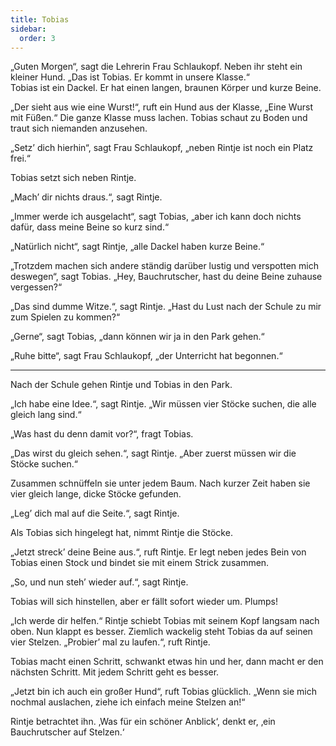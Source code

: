 ```yaml
---
title: Tobias
sidebar:
  order: 3
---
```


„Guten Morgen“, sagt die Lehrerin Frau Schlaukopf. Neben ihr steht ein kleiner Hund. „Das ist Tobias. Er kommt in unsere Klasse.“  
Tobias ist ein Dackel. Er hat einen langen, braunen Körper und kurze Beine.

„Der sieht aus wie eine Wurst!“, ruft ein Hund aus der Klasse, „Eine Wurst mit Füßen.“ Die ganze Klasse muss lachen. Tobias schaut zu Boden und traut sich niemanden anzusehen.

„Setz’ dich hierhin“, sagt Frau Schlaukopf, „neben Rintje ist noch ein Platz frei.“

Tobias setzt sich neben Rintje.

„Mach’ dir nichts draus.“, sagt Rintje.

„Immer werde ich ausgelacht“, sagt Tobias, „aber ich kann doch nichts dafür, dass meine Beine so kurz sind.“

„Natürlich nicht“, sagt Rintje, „alle Dackel haben kurze Beine.“

„Trotzdem machen sich andere ständig darüber lustig und verspotten mich deswegen“, sagt Tobias. „Hey, Bauchrutscher, hast du deine Beine zuhause vergessen?“

„Das sind dumme Witze.“, sagt Rintje. „Hast du Lust nach der Schule zu mir zum Spielen zu kommen?“

„Gerne“, sagt Tobias, „dann können wir ja in den Park gehen.“

„Ruhe bitte“, sagt Frau Schlaukopf, „der Unterricht hat begonnen.“

---

Nach der Schule gehen Rintje und Tobias in den Park.

„Ich habe eine Idee.“, sagt Rintje. „Wir müssen vier Stöcke suchen, die alle gleich lang sind.“

„Was hast du denn damit vor?“, fragt Tobias.

„Das wirst du gleich sehen.“, sagt Rintje. „Aber zuerst müssen wir die Stöcke suchen.“

Zusammen schnüffeln sie unter jedem Baum. Nach kurzer Zeit haben sie vier gleich lange, dicke Stöcke gefunden.

„Leg’ dich mal auf die Seite.“, sagt Rintje.

Als Tobias sich hingelegt hat, nimmt Rintje die Stöcke.

„Jetzt streck’ deine Beine aus.“, ruft Rintje. Er legt neben jedes Bein von Tobias einen Stock und bindet sie mit einem Strick zusammen.

„So, und nun steh’ wieder auf.“, sagt Rintje.

Tobias will sich hinstellen, aber er fällt sofort wieder um. Plumps!

„Ich werde dir helfen.“ Rintje schiebt Tobias mit seinem Kopf langsam nach oben. Nun klappt es besser. Ziemlich wackelig steht Tobias da auf seinen vier Stelzen. „Probier’ mal zu laufen.“, ruft Rintje.

Tobias macht einen Schritt, schwankt etwas hin und her, dann macht er den nächsten Schritt. Mit jedem Schritt geht es besser.

„Jetzt bin ich auch ein großer Hund“, ruft Tobias glücklich. „Wenn sie mich nochmal auslachen, ziehe ich einfach meine Stelzen an!“

Rintje betrachtet ihn. ‚Was für ein schöner Anblick‘, denkt er, ‚ein Bauchrutscher auf Stelzen.‘
